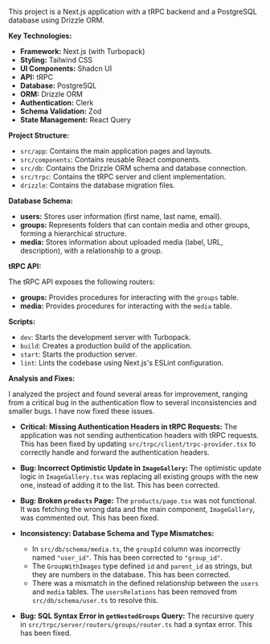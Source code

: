 This project is a Next.js application with a tRPC backend and a PostgreSQL database using Drizzle ORM.

**Key Technologies:**

- **Framework:** Next.js (with Turbopack)
- **Styling:** Tailwind CSS
- **UI Components:** Shadcn UI
- **API:** tRPC
- **Database:** PostgreSQL
- **ORM:** Drizzle ORM
- **Authentication:** Clerk
- **Schema Validation:** Zod
- **State Management:** React Query

**Project Structure:**

- `src/app`: Contains the main application pages and layouts.
- `src/components`: Contains reusable React components.
- `src/db`: Contains the Drizzle ORM schema and database connection.
- `src/trpc`: Contains the tRPC server and client implementation.
- `drizzle`: Contains the database migration files.

**Database Schema:**

- **users:** Stores user information (first name, last name, email).
- **groups:** Represents folders that can contain media and other groups, forming a hierarchical structure.
- **media:** Stores information about uploaded media (label, URL, description), with a relationship to a group.

**tRPC API:**

The tRPC API exposes the following routers:

- **groups:** Provides procedures for interacting with the `groups` table.
- **media:** Provides procedures for interacting with the `media` table.

**Scripts:**

- `dev`: Starts the development server with Turbopack.
- `build`: Creates a production build of the application.
- `start`: Starts the production server.
- `lint`: Lints the codebase using Next.js's ESLint configuration.

**Analysis and Fixes:**

I analyzed the project and found several areas for improvement, ranging from a critical bug in the authentication flow to several inconsistencies and smaller bugs. I have now fixed these issues.

- **Critical: Missing Authentication Headers in tRPC Requests:** The application was not sending authentication headers with tRPC requests. This has been fixed by updating `src/trpc/client/trpc-provider.tsx` to correctly handle and forward the authentication headers.

- **Bug: Incorrect Optimistic Update in `ImageGallery`:** The optimistic update logic in `ImageGallery.tsx` was replacing all existing groups with the new one, instead of adding it to the list. This has been corrected.

- **Bug: Broken `products` Page:** The `products/page.tsx` was not functional. It was fetching the wrong data and the main component, `ImageGallery`, was commented out. This has been fixed.

- **Inconsistency: Database Schema and Type Mismatches:**
  - In `src/db/schema/media.ts`, the `groupId` column was incorrectly named `"user_id"`. This has been corrected to `"group_id"`.
  - The `GroupWithImages` type defined `id` and `parent_id` as strings, but they are numbers in the database. This has been corrected.
  - There was a mismatch in the defined relationship between the `users` and `media` tables. The `usersRelations` has been removed from `src/db/schema/user.ts` to resolve this.

- **Bug: SQL Syntax Error in `getNestedGroups` Query:** The recursive query in `src/trpc/server/routers/groups/router.ts` had a syntax error. This has been fixed.
